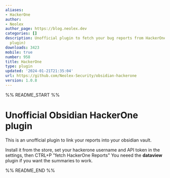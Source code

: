 ```yaml
---
aliases:
- HackerOne
author:
- Neolex
author_page: https://blog.neolex.dev
categories: []
description: Unofficial plugin to fetch your bug reports from HackerOne. (needs dataview
  plugin)
downloads: 3423
mobile: true
number: 958
title: HackerOne
type: plugin
updated: '2024-01-21T21:35:04'
url: https://github.com/Neolex-Security/obsidian-hackerone
version: 1.0.8
---
```


%% README_START %%

# Unofficial Obsidian HackerOne plugin
This is an unofficial plugin to link your reports into your obsidian vault.

Install it from the store, set your hackerone username and API token in the settings, then CTRL+P "fetch HackerOne Reports"
You neeed the **dataview** plugin if you want the summaries to work.


%% README_END %%